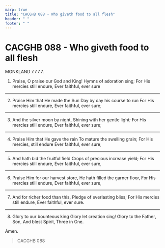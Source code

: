 ```yaml
---
marp: true
title: "CACGHB 088 - Who giveth food to all flesh"
header: " "
footer: " "
---
```


# CACGHB 088 - Who giveth food to all flesh

MONKLAND 7.7.7.7.

1. Praise, O praise our God and King!
    Hymns of adoration sing;
    For His mercies still endure,
    Ever faithful, ever sure

---

2. Praise Him that He made the Sun
    Day by day his course to run
    For His mercies still endure,
    Ever faithful, ever sure;

---

3. And the silver moon by night,
    Shining with her gentle light;
    For His mercies still endure,
    Ever faithful, ever sure;

---

4. Praise Him that He gave the rain
    To mature the swelling grain;
    For His mercies, still endure
    Ever faithful, ever sure;

---

5. And hath bid the fruitful field
    Crops of precious increase yield;
    For His mercies still endure,
    Ever faithful, ever sure,

---

6. Praise Him for our harvest store,
    He hath filled the garner floor,
    For His mercies still endure,
    Ever faithful, ever sure,

---

7. And for richer food than this,
    Pledge of everlasting bliss;
    For His mercies still endure,
    Ever faithful, ever sure.

---

8. Glory to our bounteous king
    Glory let creation sing!
    Glory to the Father, Son,
    And blest Spirit, Three in One.

Amen.

> CACGHB 088
